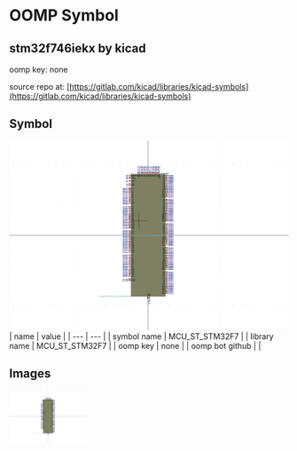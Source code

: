 # OOMP Symbol  
## stm32f746iekx  by kicad  
  
oomp key: none  
  
source repo at: [https://gitlab.com/kicad/libraries/kicad-symbols](https://gitlab.com/kicad/libraries/kicad-symbols)  
## Symbol  
  
[![working.png](working_600.png)](working.png)  
| name | value | 
| --- | --- | 
| symbol name | MCU_ST_STM32F7 | 
| library name | MCU_ST_STM32F7 | 
| oomp key | none | 
| oomp bot github |  | 
## Images  
  
[![working.png](working_140.png)](working.png)  
